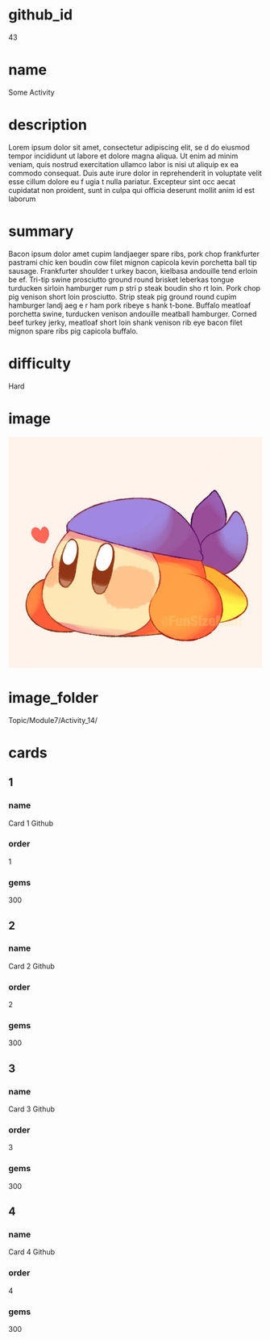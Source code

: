 # github_id
43

# name
Some Activity

# description
Lorem ipsum dolor sit amet, consectetur adipiscing elit, se d  do eiusmod tempor incididunt ut labore et dolore magna aliqua. Ut enim ad minim veniam, quis nostrud exercitation ullamco labor is nisi ut aliquip ex ea commodo consequat.  Duis aute irure dolor in reprehenderit in voluptate velit esse cillum dolore eu f ugia t nulla pariatur. Excepteur sint occ aecat cupidatat non proident, sunt in culpa qui officia deserunt mollit anim id est  laborum           
 
# summary
Bacon ipsum dolor amet cupim landjaeger spare ribs, pork chop frankfurter pastrami chic ken boudin cow filet mignon capicola kevin porchetta ball tip sausage. Frankfurter shoulder  t urkey bacon, kielbasa andouille tend erloin be ef. Tri-tip swine prosciutto ground round brisket leberkas tongue turducken sirloin hamburger rum p stri p  steak boudin sho rt loin. Pork  chop pig venison short loin prosciutto. Strip steak pig ground round cupim hamburger landj aeg e r ham pork ribeye s hank t-bone. Buffalo   meatloaf porchetta swine, turducken venison andouille meatball hamburger. Corned beef turkey jerky, meatloaf short loin shank venison rib eye bacon filet mignon spare ribs pig capicola buffalo.  
     
# difficulty
Hard

# image
<img src="images/bandanna.jpg">

# image_folder
Topic/Module7/Activity_14/

# cards
 
## 1

### name
Card 1 Github

### order
1 

### gems
300

## 2

### name
Card 2 Github

### order
2

### gems
300

## 3

### name
Card 3 Github

### order
3

### gems
300

## 4

### name
Card 4 Github

### order
4

### gems
300
